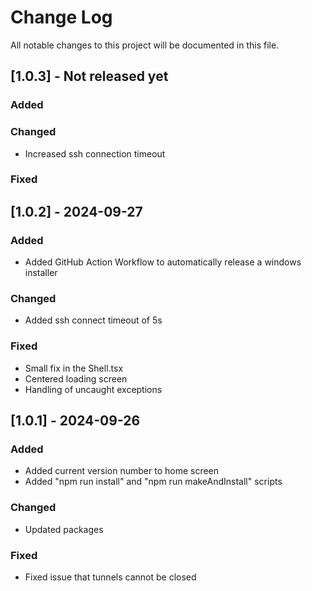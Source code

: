 # Change Log
All notable changes to this project will be documented in this file.

## [1.0.3] - Not released yet
 
### Added


### Changed

- Increased ssh connection timeout

### Fixed


## [1.0.2] - 2024-09-27
 
### Added

- Added GitHub Action Workflow to automatically release a windows installer

### Changed

- Added ssh connect timeout of 5s
 
### Fixed

- Small fix in the Shell.tsx
- Centered loading screen
- Handling of uncaught exceptions
 
 
## [1.0.1] - 2024-09-26
 
### Added

- Added current version number to home screen
- Added "npm run install" and "npm run makeAndInstall" scripts
   
### Changed

- Updated packages
 
### Fixed
 
- Fixed issue that tunnels cannot be closed